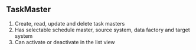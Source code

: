## TaskMaster


1. Create, read, update and delete task masters
2. Has selectable schedule master, source system, data factory and target system
3. Can activate or deactivate in the list view
